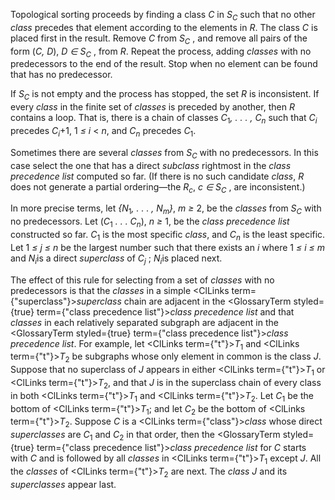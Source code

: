  



Topological sorting proceeds by finding a class <i>C</i> in <i>S<sub>C</sub></i> such that no other <i>class</i> precedes that element according to the elements in <i>R</i>. The class <i>C</i> is placed first in the result. Remove <i>C</i> from <i>S<sub>C</sub></i> , and remove all pairs of the form (<i>C, D</i>), <i>D ∈ S<sub>C</sub></i> , from <i>R</i>. Repeat the process, adding <i>classes</i> with no predecessors to the end of the result. Stop when no element can be found that has no predecessor. 



If <i>S<sub>C</sub></i> is not empty and the process has stopped, the set <i>R</i> is inconsistent. If every <i>class</i> in the finite set of <i>classes</i> is preceded by another, then <i>R</i> contains a loop. That is, there is a chain of classes <i>C</i><sub>1</sub><i>, . . . , C<sub>n</sub></i> such that <i>C<sub>i</sub></i> precedes <i>C<sub>i</sub></i>+1, 1 <i>≤ i</i> &lt; <i>n</i>, and <i>C<sub>n</sub></i> precedes <i>C</i><sub>1</sub>. 



Sometimes there are several <i>classes</i> from <i>S<sub>C</sub></i> with no predecessors. In this case select the one that has a direct <i>subclass</i> rightmost in the <i>class precedence list</i> computed so far. (If there is no such candidate <i>class</i>, <i>R</i> does not generate a partial ordering—the <i>R<sub>c</sub></i>, <i>c ∈ S<sub>C</sub></i> , are inconsistent.)  







In more precise terms, let <i>\{N</i><sub>1</sub><i>, . . . , N<sub>m</sub>\}</i>, <i>m ≥</i> 2, be the <i>classes</i> from <i>S<sub>C</sub></i> with no predecessors. Let (<i>C</i><sub>1</sub> <i>. . . C<sub>n</sub></i>), <i>n ≥</i> 1, be the <i>class precedence list</i> constructed so far. <i>C</i><sub>1</sub> is the most specific <i>class</i>, and <i>C<sub>n</sub></i> is the least specific. Let 1 <i>≤ j ≤ n</i> be the largest number such that there exists an <i>i</i> where 1 <i>≤ i ≤ m</i> and <i>N<sub>i</sub></i>is a direct <i>superclass</i> of <i>C<sub>j</sub></i> ; <i>N<sub>i</sub></i>is placed next. 



The effect of this rule for selecting from a set of *classes* with no predecessors is that the *classes* in a simple <ClLinks  term={"superclass"}><i>superclass</i></ClLinks> chain are adjacent in the <GlossaryTerm styled={true} term={"class precedence list"}><i>class precedence list</i></GlossaryTerm> and that *classes* in each relatively separated subgraph are adjacent in the <GlossaryTerm styled={true} term={"class precedence list"}><i>class precedence list</i></GlossaryTerm>. For example, let <ClLinks  term={"t"}><i>T</i></ClLinks><sub>1</sub> and <ClLinks  term={"t"}><i>T</i></ClLinks><sub>2</sub> be subgraphs whose only element in common is the class *J*. Suppose that no superclass of *J* appears in either <ClLinks  term={"t"}><i>T</i></ClLinks><sub>1</sub> or <ClLinks  term={"t"}><i>T</i></ClLinks><sub>2</sub>, and that *J* is in the superclass chain of every class in both <ClLinks  term={"t"}><i>T</i></ClLinks><sub>1</sub> and <ClLinks  term={"t"}><i>T</i></ClLinks><sub>2</sub>. Let *C*<sub>1</sub> be the bottom of <ClLinks  term={"t"}><i>T</i></ClLinks><sub>1</sub>; and let *C*<sub>2</sub> be the bottom of <ClLinks  term={"t"}><i>T</i></ClLinks><sub>2</sub>. Suppose *C* is a <ClLinks  term={"class"}><i>class</i></ClLinks> whose direct *superclasses* are *C*<sub>1</sub> and *C*<sub>2</sub> in that order, then the <GlossaryTerm styled={true} term={"class precedence list"}><i>class precedence list</i></GlossaryTerm> for *C* starts with *C* and is followed by all *classes* in <ClLinks  term={"t"}><i>T</i></ClLinks><sub>1</sub> except *J*. All the *classes* of <ClLinks  term={"t"}><i>T</i></ClLinks><sub>2</sub> are next. The *class J* and its *superclasses* appear last. 




